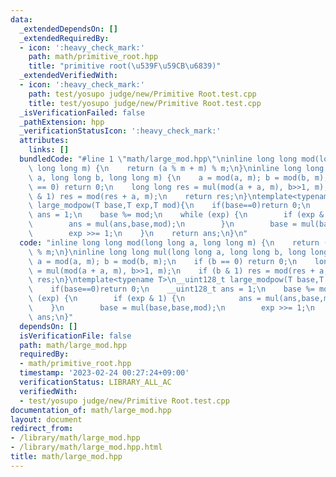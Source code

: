 ```yaml
---
data:
  _extendedDependsOn: []
  _extendedRequiredBy:
  - icon: ':heavy_check_mark:'
    path: math/primitive_root.hpp
    title: "primitive root(\u539F\u59CB\u6839)"
  _extendedVerifiedWith:
  - icon: ':heavy_check_mark:'
    path: test/yosupo judge/new/Primitive Root.test.cpp
    title: test/yosupo judge/new/Primitive Root.test.cpp
  _isVerificationFailed: false
  _pathExtension: hpp
  _verificationStatusIcon: ':heavy_check_mark:'
  attributes:
    links: []
  bundledCode: "#line 1 \"math/large_mod.hpp\"\ninline long long mod(long long a,\
    \ long long m) {\n    return (a % m + m) % m;\n}\ninline long long mul(long long\
    \ a, long long b, long long m) {\n    a = mod(a, m); b = mod(b, m);\n    if (b\
    \ == 0) return 0;\n    long long res = mul(mod(a + a, m), b>>1, m);\n    if (b\
    \ & 1) res = mod(res + a, m);\n    return res;\n}\ntemplate<typename T>\n__uint128_t\
    \ large_modpow(T base,T exp,T mod){\n    if(base==0)return 0;\n    __uint128_t\
    \ ans = 1;\n    base %= mod;\n    while (exp) {\n        if (exp & 1) {\n    \
    \        ans = mul(ans,base,mod);\n        }\n        base = mul(base,base,mod);\n\
    \        exp >>= 1;\n    }\n    return ans;\n}\n"
  code: "inline long long mod(long long a, long long m) {\n    return (a % m + m)\
    \ % m;\n}\ninline long long mul(long long a, long long b, long long m) {\n   \
    \ a = mod(a, m); b = mod(b, m);\n    if (b == 0) return 0;\n    long long res\
    \ = mul(mod(a + a, m), b>>1, m);\n    if (b & 1) res = mod(res + a, m);\n    return\
    \ res;\n}\ntemplate<typename T>\n__uint128_t large_modpow(T base,T exp,T mod){\n\
    \    if(base==0)return 0;\n    __uint128_t ans = 1;\n    base %= mod;\n    while\
    \ (exp) {\n        if (exp & 1) {\n            ans = mul(ans,base,mod);\n    \
    \    }\n        base = mul(base,base,mod);\n        exp >>= 1;\n    }\n    return\
    \ ans;\n}"
  dependsOn: []
  isVerificationFile: false
  path: math/large_mod.hpp
  requiredBy:
  - math/primitive_root.hpp
  timestamp: '2023-02-24 00:27:24+09:00'
  verificationStatus: LIBRARY_ALL_AC
  verifiedWith:
  - test/yosupo judge/new/Primitive Root.test.cpp
documentation_of: math/large_mod.hpp
layout: document
redirect_from:
- /library/math/large_mod.hpp
- /library/math/large_mod.hpp.html
title: math/large_mod.hpp
---
```

